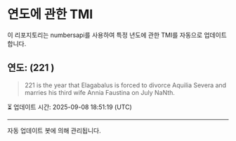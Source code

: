
# 연도에 관한 TMI

이 리포지토리는 numbersapi를 사용하여 특정 년도에 관한 TMI를 자동으로 업데이트합니다.

## 연도: (221 )
> 221 is the year that Elagabalus is forced to divorce Aquilia Severa and marries his third wife Annia Faustina on July NaNth.

⏳ 업데이트 시간: 2025-09-08 18:51:19 (UTC)

---
자동 업데이트 봇에 의해 관리됩니다.
